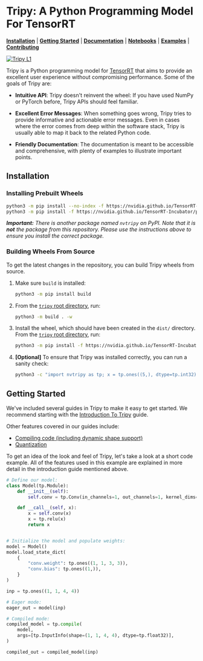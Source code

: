 
# Tripy: A Python Programming Model For TensorRT

<!-- Tripy: DOC: OMIT Start -->
[**Installation**](#installation) | [**Getting Started**](#getting-started) | [**Documentation**](https://nvidia.github.io/TensorRT-Incubator/) | [**Notebooks**](./notebooks) | [**Examples**](./examples) | [**Contributing**](./CONTRIBUTING.md)

[![Tripy L1](https://github.com/NVIDIA/TensorRT-Incubator/actions/workflows/tripy-l1.yml/badge.svg)](https://github.com/NVIDIA/TensorRT-Incubator/actions/workflows/tripy-l1.yml)
<!-- Tripy: DOC: OMIT End -->

Tripy is a Python programming model for [TensorRT](https://developer.nvidia.com/tensorrt) that aims to provide
an excellent user experience without compromising performance. Some of the goals of Tripy are:

- **Intuitive API**: Tripy doesn't reinvent the wheel: If you have used NumPy or
    PyTorch before, Tripy APIs should feel familiar.

- **Excellent Error Messages**: When something goes wrong, Tripy tries to provide
    informative and actionable error messages. Even in cases where the error comes
    from deep within the software stack, Tripy is usually able to map it back to the
    related Python code.

- **Friendly Documentation**: The documentation is meant to be accessible and comprehensive,
    with plenty of examples to illustrate important points.


## Installation

<!-- Tripy: DOC: OMIT Start -->
### Installing Prebuilt Wheels
<!-- Tripy: DOC: OMIT End -->

```bash
python3 -m pip install --no-index -f https://nvidia.github.io/TensorRT-Incubator/packages.html nvtripy --no-deps
python3 -m pip install -f https://nvidia.github.io/TensorRT-Incubator/packages.html nvtripy
```

***Important:** There is another package named `nvtripy` on PyPI.*
*Note that it is **not** the package from this repository.*
*Please use the instructions above to ensure you install the correct package.*

<!-- Tripy: DOC: OMIT Start -->
### Building Wheels From Source

To get the latest changes in the repository, you can build Tripy wheels from source.

1. Make sure `build` is installed:

    ```bash
    python3 -m pip install build
    ```

2. From the [`tripy` root directory](.), run:

    ```bash
    python3 -m build . -w
    ```

3. Install the wheel, which should have been created in the `dist/` directory.
    From the [`tripy` root directory](.), run:

    ```bash
    python3 -m pip install -f https://nvidia.github.io/TensorRT-Incubator/packages.html dist/nvtripy-*.whl
    ```

4. **[Optional]** To ensure that Tripy was installed correctly, you can run a sanity check:

    ```bash
    python3 -c "import nvtripy as tp; x = tp.ones((5,), dtype=tp.int32); assert x.tolist() == [1] * 5"
    ```

<!-- Tripy: DOC: OMIT End -->

## Getting Started

We've included several guides in Tripy to make it easy to get started.
We recommend starting with the
[Introduction To Tripy](https://nvidia.github.io/TensorRT-Incubator/pre0_user_guides/00-introduction-to-tripy.html)
guide.

Other features covered in our guides include:

- [Compiling code (including dynamic shape support)](https://nvidia.github.io/TensorRT-Incubator/pre0_user_guides/02-compiler.html)
- [Quantization](https://nvidia.github.io/TensorRT-Incubator/pre0_user_guides/01-quantization.html)

To get an idea of the look and feel of Tripy, let's take a look at a short code example.
All of the features used in this example are explained in more detail in the
introduction guide mentioned above.

```py
# Define our model:
class Model(tp.Module):
    def __init__(self):
        self.conv = tp.Conv(in_channels=1, out_channels=1, kernel_dims=[3, 3])

    def __call__(self, x):
        x = self.conv(x)
        x = tp.relu(x)
        return x


# Initialize the model and populate weights:
model = Model()
model.load_state_dict(
    {
        "conv.weight": tp.ones((1, 1, 3, 3)),
        "conv.bias": tp.ones((1,)),
    }
)

inp = tp.ones((1, 1, 4, 4))

# Eager mode:
eager_out = model(inp)

# Compiled mode:
compiled_model = tp.compile(
    model,
    args=[tp.InputInfo(shape=(1, 1, 4, 4), dtype=tp.float32)],
)

compiled_out = compiled_model(inp)
```
